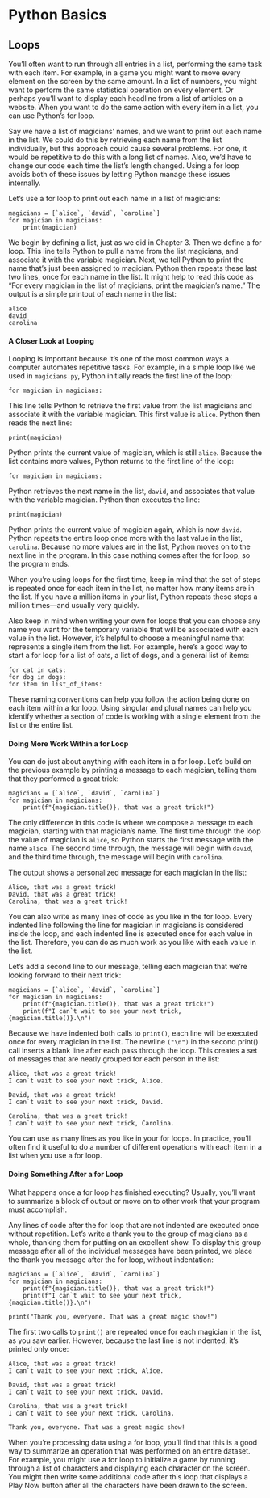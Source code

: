 # Python Basics

## Loops
You’ll often want to run through all entries in a list, performing the same task with each item. For example, in a game you might want to move every element on the screen by the same amount. In a list of numbers, you might want to perform the same statistical operation on every element. Or perhaps you’ll want to display each headline from a list of articles on a website. When you want to do the same action with every item in a list, you can use Python’s for loop.

Say we have a list of magicians’ names, and we want to print out each name in the list. We could do this by retrieving each name from the list individually, but this approach could cause several problems. For one, it would be repetitive to do this with a long list of names. Also, we’d have to change our code each time the list’s length changed. Using a for loop avoids both of these issues by letting Python manage these issues internally.

Let’s use a for loop to print out each name in a list of magicians:

```
magicians = [`alice`, `david`, `carolina`]
for magician in magicians:
    print(magician)
```
    
We begin by defining a list, just as we did in Chapter 3. Then we define a for loop. This line tells Python to pull a name from the list magicians, and associate it with the variable magician. Next, we tell Python to print the name that’s just been assigned to magician. Python then repeats these last two lines, once for each name in the list. It might help to read this code as “For every magician in the list of magicians, print the magician’s name.” The output is a simple printout of each name in the list:

```
alice
david
carolina
```

#### A Closer Look at Looping
Looping is important because it’s one of the most common ways a computer automates repetitive tasks. For example, in a simple loop like we used in `magicians.py`, Python initially reads the first line of the loop:

```
for magician in magicians:
```

This line tells Python to retrieve the first value from the list magicians and associate it with the variable magician. This first value is `alice`. Python then reads the next line:

```
print(magician)
```

Python prints the current value of magician, which is still `alice`. Because the list contains more values, Python returns to the first line of the loop:

```
for magician in magicians:
```

Python retrieves the next name in the list, `david`, and associates that value with the variable magician. Python then executes the line:

```
print(magician)
```

Python prints the current value of magician again, which is now `david`. Python repeats the entire loop once more with the last value in the list, `carolina`. Because no more values are in the list, Python moves on to the next line in the program. In this case nothing comes after the for loop, so the program ends.

When you’re using loops for the first time, keep in mind that the set of steps is repeated once for each item in the list, no matter how many items are in the list. If you have a million items in your list, Python repeats these steps a million times—and usually very quickly.

Also keep in mind when writing your own for loops that you can choose any name you want for the temporary variable that will be associated with each value in the list. However, it’s helpful to choose a meaningful name that represents a single item from the list. For example, here’s a good way to start a for loop for a list of cats, a list of dogs, and a general list of items:

```
for cat in cats:
for dog in dogs:
for item in list_of_items:
```

These naming conventions can help you follow the action being done on each item within a for loop. Using singular and plural names can help you identify whether a section of code is working with a single element from the list or the entire list.

#### Doing More Work Within a for Loop
You can do just about anything with each item in a for loop. Let’s build on the previous example by printing a message to each magician, telling them that they performed a great trick:

```
magicians = [`alice`, `david`, `carolina`]
for magician in magicians:
    print(f"{magician.title()}, that was a great trick!")
```

The only difference in this code is where we compose a message to each magician, starting with that magician’s name. The first time through the loop the value of magician is `alice`, so Python starts the first message with the name `alice`. The second time through, the message will begin with `david`, and the third time through, the message will begin with `carolina`.

The output shows a personalized message for each magician in the list:

```
Alice, that was a great trick!
David, that was a great trick!
Carolina, that was a great trick!
```

You can also write as many lines of code as you like in the for loop. Every indented line following the line for magician in magicians is considered inside the loop, and each indented line is executed once for each value in the list. Therefore, you can do as much work as you like with each value in the list.

Let’s add a second line to our message, telling each magician that we’re looking forward to their next trick:

```
magicians = [`alice`, `david`, `carolina`]
for magician in magicians:
    print(f"{magician.title()}, that was a great trick!")
    print(f"I can`t wait to see your next trick, {magician.title()}.\n")
```

Because we have indented both calls to `print()`, each line will be executed once for every magician in the list. The newline `("\n")` in the second print() call inserts a blank line after each pass through the loop. This creates a set of messages that are neatly grouped for each person in the list:

```
Alice, that was a great trick!
I can`t wait to see your next trick, Alice.

David, that was a great trick!
I can`t wait to see your next trick, David.

Carolina, that was a great trick!
I can`t wait to see your next trick, Carolina.
```

You can use as many lines as you like in your for loops. In practice, you’ll often find it useful to do a number of different operations with each item in a list when you use a for loop.

#### Doing Something After a for Loop
What happens once a for loop has finished executing? Usually, you’ll want to summarize a block of output or move on to other work that your program must accomplish.

Any lines of code after the for loop that are not indented are executed once without repetition. Let’s write a thank you to the group of magicians as a whole, thanking them for putting on an excellent show. To display this group message after all of the individual messages have been printed, we place the thank you message after the for loop, without indentation:

```
magicians = [`alice`, `david`, `carolina`]
for magician in magicians:
    print(f"{magician.title()}, that was a great trick!")
    print(f"I can`t wait to see your next trick, {magician.title()}.\n")

print("Thank you, everyone. That was a great magic show!")
```

The first two calls to `print()` are repeated once for each magician in the list, as you saw earlier. However, because the last line is not indented, it’s printed only once:

```
Alice, that was a great trick!
I can`t wait to see your next trick, Alice.

David, that was a great trick!
I can`t wait to see your next trick, David.

Carolina, that was a great trick!
I can`t wait to see your next trick, Carolina.

Thank you, everyone. That was a great magic show!
```

When you’re processing data using a for loop, you’ll find that this is a good way to summarize an operation that was performed on an entire dataset. For example, you might use a for loop to initialize a game by running through a list of characters and displaying each character on the screen. You might then write some additional code after this loop that displays a Play Now button after all the characters have been drawn to the screen.